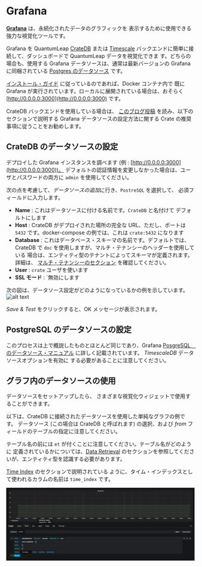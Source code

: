 # Grafana

[**Grafana**](https://grafana.com/) は、永続化されたデータのグラフィックを
表示するために使用できる強力な視覚化ツールです。

Grafana を QuantumLeap [CrateDB](./crate.md) または [Timescale](./timescale.md)
バックエンドに簡単に接続して、ダッシュボードで QuantumLeap データを視覚化できま
す。どちらの場合も、使用する Grafana データソースは、通常は最新バージョンの
Grafana に同梱されている
[Postgres のデータソース](http://docs.grafana.org/features/datasources/postgres/)
です。

[インストール・ガイド](./index.md) に従っているのであれば、Docker コンテナ内で
既に Grafana が実行されています。ローカルに展開されている場合は、おそらく
[http://0.0.0.0:3000](http://0.0.0.0:3000) です。

CrateDB バックエンドを使用している場合は、
[このブログ投稿](https://crate.io/a/pair-cratedb-with-grafana-an-open-platform-for-time-series-data-visualization/)
を読み、以下のセクションで説明する Grafana データソースの設定方法に関する
Crate の推奨事項に従うことをお勧めします。

## CrateDB のデータソースの設定

デプロイした Grafana インスタンスを調べます
(例 : [http://0.0.0.0:3000](http://0.0.0.0:3000))。
デフォルトの認証情報を変更しなかった場合は、ユーザとパスワードの両方に
`admin` を使用してください。

次の点を考慮して、*データソースの追加*に行き、`PostreSQL` を選択して、
必須フィールドに入力します。

- **Name** : これはデータソースに付ける名前です。`CrateDB` と名付けて
  デフォルトにします
- **Host** : CrateDB がデプロイされた場所の完全な URL、ただし、ポートは
  `5432` です。docker-compose の例では、これは `crate:5432` になります
- **Database** : これはデータベース・スキーマの名前です。デフォルトでは、
  CrateDB で `doc` を使用しますが、マルチ・テナンシーのヘッダーを使用している
  場合は、エンティティ型のテナントによってスキーマが定義されます。詳細は、
  [マルチ・テナンシーのセクション](../user/index.md#multi-tenancy)
  を確認してください。
- **User** : `crate` ユーザを使います
- **SSL モード** : `無効にします

次の図は、データソース設定がどのようになっているかの例を示しています。
![alt text](../rsrc/postgres_datasource.png "Configuring the DataSource")

*Save & Test* をクリックすると、OK メッセージが表示されます。


## PostgreSQL のデータソースの設定

このプロセスは上で概説したものとほとんど同じであり、Grafana
[PosgreSQL　のデータソース・マニュアル](https://grafana.com/docs/features/datasources/postgres/)
に詳しく記載されています。 *TimescaleDB* データソースオプションを有効に
する必要があることに注意してください。


## グラフ内のデータソースの使用

データソースをセットアップしたら、
さまざまな視覚化ウィジェットで使用することができます。

以下は、CrateDB に接続されたデータソースを使用した単純なグラフの例です。
データソース (この場合は CrateDB と呼ばれます) の選択、および *from*
フィールドのテーブルの指定に注意してください。

テーブル名の前には `et` が付くことに注意してください。テーブル名がどのように
定義されているかについては、[Data Retrieval](../user/index.md#data-retrieval)
のセクションを参照してくださいが、エンティティ型を認識する必要があります。

[Time Index](../user/index.md##data-retrieval) のセクションで説明されている
ように、タイム・インデックスとして使われるカラムの名前は `time_index` です。

![alt text](../../manuals/rsrc/graph_example.png "Using the DataSource in your Graph")
